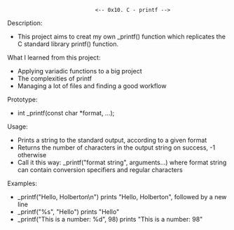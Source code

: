                                 <-- 0x10. C - printf -->

Description:
* This project aims to creat my own _printf() function which replicates the C standard library printf() function.

What I learned from this project:
- Applying variadic functions to a big project
- The complexities of printf
- Managing a lot of files and finding a good workflow

Prototype:
* int _printf(const char *format, ...);

Usage:
- Prints a string to the standard output, according to a given format
- Returns the number of characters in the output string on success, -1 otherwise
- Call it this way: _printf("format string", arguments...) where format string can contain conversion specifiers and regular characters

Examples:
- _printf("Hello, Holberton\n") prints "Hello, Holberton", followed by a new line
- _printf("%s", "Hello") prints "Hello"
- _printf("This is a number: %d", 98) prints "This is a number: 98"
